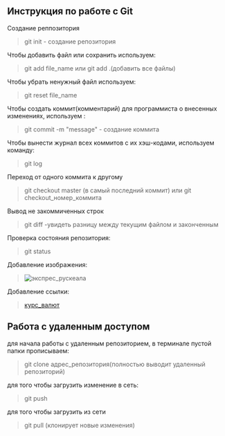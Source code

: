 ## Инcтрукция по работе с Git
Создание реппозитория

> git init - создание репозитория

Чтобы добавить файл или сохранить используем:

>git add file_name или git add .(добавить все файлы)

Чтобы убрать ненужный файл используем:  
>git reset file_name

Чтобы создать коммит(комментарий) для программиста о внесенных изменениях, используем :
>git commit -m "message" - создание коммита  

Чтобы вынести журнал всех коммитов с их хэш-кодами, используем команду:  
>git log

Переход от одного коммита к другому  
>git checkout master (в самый последний коммит) или git checkout_номер_коммита

Вывод не закоммиченных строк
>git diff -увидеть разницу между текущим файлом и законченным

Проверка состояния репозитория:   
>git status

Добавление изображения:

>![экспрес_рускеала](train.jpg "паровоз")

Добавление ссылки:

>[курс_валют](https://ru.myfin.by/currency/sankt-peterburg)

## Работа с удаленным доступом

для начала работы с удаленным репозиторием, в терминале пустой папки прописываем:

>git clone адрес_репозитория(полностью выводит удаленный репозиторий)

для того чтобы загрузить изменение в сеть:

>git push

для того чтобы загрузить из сети

>git pull (клонирует новые изменения)
